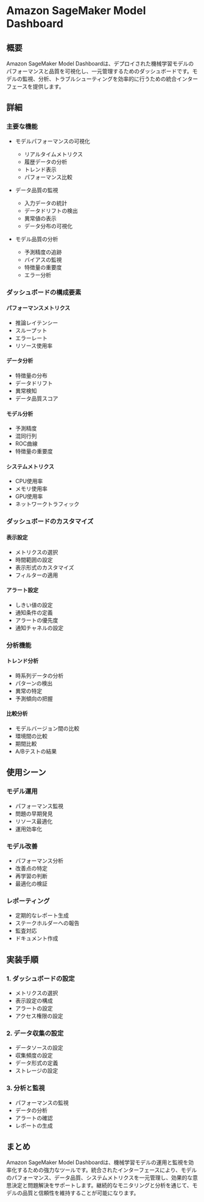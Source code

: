# Amazon SageMaker Model Dashboard

## 概要
Amazon SageMaker Model Dashboardは、デプロイされた機械学習モデルのパフォーマンスと品質を可視化し、一元管理するためのダッシュボードです。モデルの監視、分析、トラブルシューティングを効率的に行うための統合インターフェースを提供します。

## 詳細

### 主要な機能
- モデルパフォーマンスの可視化
  - リアルタイムメトリクス
  - 履歴データの分析
  - トレンド表示
  - パフォーマンス比較

- データ品質の監視
  - 入力データの統計
  - データドリフトの検出
  - 異常値の表示
  - データ分布の可視化

- モデル品質の分析
  - 予測精度の追跡
  - バイアスの監視
  - 特徴量の重要度
  - エラー分析

### ダッシュボードの構成要素

#### パフォーマンスメトリクス
- 推論レイテンシー
- スループット
- エラーレート
- リソース使用率

#### データ分析
- 特徴量の分布
- データドリフト
- 異常検知
- データ品質スコア

#### モデル分析
- 予測精度
- 混同行列
- ROC曲線
- 特徴量の重要度

#### システムメトリクス
- CPU使用率
- メモリ使用率
- GPU使用率
- ネットワークトラフィック

### ダッシュボードのカスタマイズ

#### 表示設定
- メトリクスの選択
- 時間範囲の設定
- 表示形式のカスタマイズ
- フィルターの適用

#### アラート設定
- しきい値の設定
- 通知条件の定義
- アラートの優先度
- 通知チャネルの設定

### 分析機能

#### トレンド分析
- 時系列データの分析
- パターンの検出
- 異常の特定
- 予測傾向の把握

#### 比較分析
- モデルバージョン間の比較
- 環境間の比較
- 期間比較
- A/Bテストの結果

## 使用シーン

### モデル運用
- パフォーマンス監視
- 問題の早期発見
- リソース最適化
- 運用効率化

### モデル改善
- パフォーマンス分析
- 改善点の特定
- 再学習の判断
- 最適化の検証

### レポーティング
- 定期的なレポート生成
- ステークホルダーへの報告
- 監査対応
- ドキュメント作成

## 実装手順

### 1. ダッシュボードの設定
- メトリクスの選択
- 表示設定の構成
- アラートの設定
- アクセス権限の設定

### 2. データ収集の設定
- データソースの設定
- 収集頻度の設定
- データ形式の定義
- ストレージの設定

### 3. 分析と監視
- パフォーマンスの監視
- データの分析
- アラートの確認
- レポートの生成

## まとめ
Amazon SageMaker Model Dashboardは、機械学習モデルの運用と監視を効率化するための強力なツールです。統合されたインターフェースにより、モデルのパフォーマンス、データ品質、システムメトリクスを一元管理し、効果的な意思決定と問題解決をサポートします。継続的なモニタリングと分析を通じて、モデルの品質と信頼性を維持することが可能になります。 
